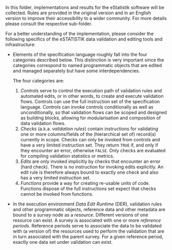 In this folder, implementations and results for the eStatistik software will be collected. Rules are provided
in the original version and in an English version to improve their accessibility to a wider community. For more
details please consult the respective sub-folder.

For a better understanding of the implementation, please consider the following specifics of the eSTATISTIK
data validation and editing tools and infrastructure:

* Elements of the specification language roughly fall into the four categories described below. This distinction
  is very important since the categories correspond to named programmatic objects that are edited and managed
  separately but have some interdependencies.
  
  The four categories are:
  
  1. *Controls* serve to control the execution path of validation rules and automated edits, or in other words,
     to create and execute validation flows. Controls can use the full instruction set of the specification language.
     Controls can invoke controls conditionally as well as unconditionally, so that validation flows can be scoped and
     designed as building blocks, allowing for modularisation and composition of data validation flows.
  2. *Checks* (a.k.a. *validation rules*) contain instructions for validating one or more columns/fields of the
     (hierarchical set of) record(s) currently in scope. Checks can only be invoked from controls and have a very
     limited instruction set. They return `TRUE` if, and only if they encounter an error, otherwise `FALSE`. Only
     checks are evaluated for compiling validation statistics or metrics.
  3. *Edits* are only invoked implicitly by checks that encounter an error (hard check). There is no instruction
     for invoking edits explicitly. An edit rule is therefore always bound to exactly one check and also has a very
     limited instruction set.
  4. *Functions* provide a way for creating re-usable units of code. Functions dispose of the full instructions set
     expect that checks cannot be invoked from functions.
     
* In the execution environment *Data Edit Runtime* (DER), validation rules and other programmatic objects, reference
  data and other metadata are bound to a *survey* node as a *resource*. Different versions of one resource can exist.
  A survey is associated with one or more *reference periods*. Reference periods serve to associate the data to be
  validated with (a version of) the resources used to perform the validation that are in turn associated with the
  parent survey. For a given reference period, exactly one data set under validation can exist.
